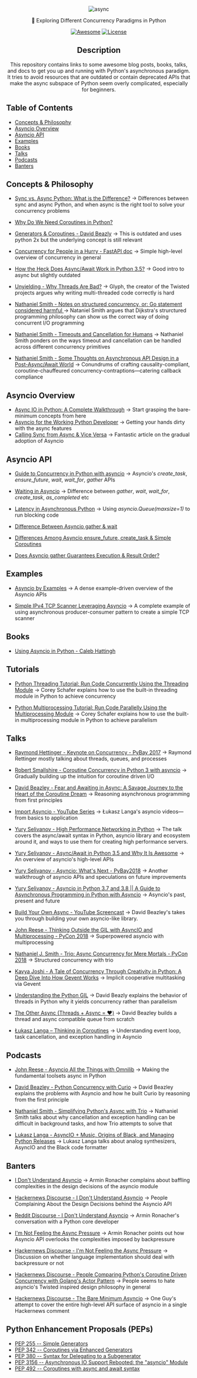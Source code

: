 <div align="center">

![async](https://user-images.githubusercontent.com/30027932/114286121-d4fef400-9a7d-11eb-9e1c-34904ac79aa3.png)


🌿 Exploring Different Concurrency Paradigms in Python

[![Awesome](https://awesome.re/badge-flat.svg)](https://awesome.re)
[![License](https://img.shields.io/cocoapods/l/AFNetworking?style=flat-square)](https://github.com/rednafi/think-asyncio/blob/master/LICENSE)

</div>


<div align="center">

## Description

This repository contains links to some awesome blog posts, books, talks, and docs to get you up and running with Python's asynchronous paradigm. It tries to avoid resources that are outdated or contain deprecated APIs that make the async subspace of Python seem overly complicated, especially for beginners.

</div>

## Table of Contents

* [Concepts &amp; Philosophy](#concepts--philosophy)
* [Asyncio Overview](#asyncio-overview)
* [Asyncio API](#asyncio-api)
* [Examples](#examples)
* [Books](#books)
* [Talks](#talks)
* [Podcasts](#podcasts)
* [Banters](#banters)

## Concepts & Philosophy

* [Sync vs. Async Python: What is the Difference?](https://blog.miguelgrinberg.com/post/sync-vs-async-python-what-is-the-difference) -> Differences between sync and async Python, and when async is the right tool to solve your concurrency problems

* [Why Do We Need Coroutines in Python?](https://stackoverflow.com/questions/40925797/why-do-we-need-coroutines-in-python)
* [Generators & Coroutines - David Beazly](http://www.dabeaz.com/coroutines/Coroutines.pdf) -> This is outdated and uses python 2x but the underlying concept is still relevant


* [Concurrency for People in a Hurry - FastAPI doc](https://fastapi.tiangolo.com/async/) -> Simple high-level overview of concurrency in general
* [How the Heck Does Async/Await Work in Python 3.5?](https://snarky.ca/how-the-heck-does-async-await-work-in-python-3-5/) -> Good intro to async but slightly outdated

* [Unyielding - Why Threads Are Bad?](https://glyph.twistedmatrix.com/2014/02/unyielding.html) -> Glyph, the creator of the Twisted projects argues why writing multi-threaded code correctly is hard

* [Nathaniel Smith - Notes on structured concurrency, or: Go statement considered harmful ](https://vorpus.org/blog/notes-on-structured-concurrency-or-go-statement-considered-harmful/) -> Nataniel Smith argues that Dijkstra's strurctured programming philosophy can show us the correct way of doing concurrent I/O programming

* [Nathaniel Smith - Timeouts and Cancellation for Humans](https://vorpus.org/blog/timeouts-and-cancellation-for-humans/) -> Nathaniel Smith ponders on the ways timeout and cancellation can be handled across different concurrency primitives

* [Nathaniel Smith - Some Thoughts on Asynchronous API Design in a Post-Async/Await World](https://vorpus.org/blog/some-thoughts-on-asynchronous-api-design-in-a-post-asyncawait-world/) -> Conundrums of crafting causality-compliant, coroutine-chauffeured concurrency-contraptions—catering callback compliance

## Asyncio Overview

* [Async IO in Python: A Complete Walkthrough](https://realpython.com/async-io-python/) -> Start grasping the bare-minimum concepts from here
* [Asyncio for the Working Python Developer](https://yeray.dev/python/asyncio/asyncio-for-the-working-python-developer) -> Getting your hands dirty with the async features
* [Calling Sync from Async & Vice Versa](https://www.aeracode.org/2018/02/19/python-async-simplified/) -> Fantastic article on the gradual adoption of Asyncio


## Asyncio API

* [Guide to Concurrency in Python with asyncio](https://www.integralist.co.uk/posts/python-asyncio/#gather) -> Asyncio's *create_task*, *ensure_future*, *wait*, *wait_for*, *gather* APIs

* [Waiting in Asyncio](https://hynek.me/articles/waiting-in-asyncio/) -> Difference between *gather*, *wait*, *wait_for*, *create_task*, *as_completed* etc

* [Latency in Asynchronous Python](https://nullprogram.com/blog/2020/05/24/) -> Using *asyncio.Queue(maxsize=1)* to run blocking code

* [Difference Between Asyncio gather & wait](https://stackoverflow.com/questions/42231161/asyncio-gather-vs-asyncio-wait#:~:text=gather%20mainly%20focuses%20on%20gathering,just%20waits%20on%20the%20futures.)

* [Differences Among Asyncio ensure_future, create_task & Simple Coroutines](https://stackoverflow.com/questions/36342899/asyncio-ensure-future-vs-baseeventloop-create-task-vs-simple-coroutine#:~:text=ensure_future%20is%20a%20method%20to,implement%20this%20function%20different%20ways.)

* [Does Asyncio gather Guarantees Execution & Result Order?](https://stackoverflow.com/questions/54668701/asyncio-gather-scheduling-order-guarantee#:~:text=Yes%2C%20at%20least%20from%20the,of%20them%20one%20by%20one.)


## Examples

* [Asyncio by Examples](https://www.pythonsheets.com/notes/python-asyncio.html#) -> A dense example-driven overview of the Asyncio APIs

* [Simple IPv4 TCP Scanner Leveraging Asyncio](https://github.com/rednafi/tcp-port-scanner) -> A complete example of using asynchronous producer-consumer pattern to create a simple TCP scanner


## Books

* [Using Asyncio in Python - Caleb Hattingh](https://www.goodreads.com/book/show/50083143-using-asyncio-in-python?ac=1&from_search=true&qid=Ozrygzthcs&rank=3)


## Tutorials

* [Python Threading Tutorial: Run Code Concurrently Using the Threading Module](https://www.youtube.com/watch?v=IEEhzQoKtQU) -> Corey Schafer explains how to use the built-in threading module in Python to achieve concurrency

* [Python Multiprocessing Tutorial: Run Code Parallelly Using the Multiprocessing Module](https://www.youtube.com/watch?v=fKl2JW_qrso&t=36s) -> Corey Schafer explains how to use the built-in multiprocessing module in Python to achieve parallelism

## Talks

* [Raymond Hettinger - Keynote on Concurrency - PyBay 2017](https://www.youtube.com/watch?v=9zinZmE3Ogk) -> Raymond Rettinger mostly talking about threads, queues, and processes

* [Robert Smallshire - Coroutine Concurrency in Python 3 with asyncio](https://www.youtube.com/watch?v=c5wodlqGK-M&t=2782s) -> Gradually building up the intuition for coroutine driven I/O

* [David Beazley - Fear and Awaiting in Async: A Savage Journey to the Heart of the Coroutine Dream](https://www.youtube.com/watch?v=E-1Y4kSsAFc&list=RDQMFa6jr3zatoc&index=3) -> Reasoning asynchronous programming from first principles

* [Import Asyncio - YouTube Series](https://www.youtube.com/watch?v=Xbl7XjFYsN4&t=18s) -> Łukasz Langa's asyncio videos—from basics to application

* [Yury Selivanov - High Performance Networking in Python](https://www.youtube.com/watch?v=pi49aiLBas8) -> The talk covers the async/await syntax in Python, asyncio library and ecosystem around it, and ways to use them for creating high performance servers.

* [Yury Selivanov - Async/Await in Python 3.5 and Why It Is Awesome](https://www.youtube.com/watch?v=m28fiN9y_r8&t=1s) -> An overview of asyncio's high-level APIs

* [Yury Selivanov - Asyncio: What's Next - PyBay2018](https://www.youtube.com/watch?v=vem5GHboRNM) -> Another walkthrough of asyncio APIs and speculations on future improvements

* [Yury Selivanov - Asyncio in Python 3.7 and 3.8 || A Guide to Asynchronous Programming in Python with Asyncio](https://www.youtube.com/watch?v=5ZUXg5uzrGU&t=4s) -> Asyncio's past, present and future

* [Build Your Own Async - YouTube Screencast](https://www.youtube.com/watch?v=Y4Gt3Xjd7G8) -> David Beazley's takes you through building your own asyncio-like library.

* [John Reese - Thinking Outside the GIL with AsyncIO and Multiprocessing - PyCon 2018](https://www.youtube.com/watch?v=0kXaLh8Fz3k&t=125s) -> Superpowered asyncio with multiprocessing

* [Nathaniel J. Smith - Trio: Async Concurrency for Mere Mortals - PyCon 2018](https://www.youtube.com/watch?v=oLkfnc_UMcE&t=76s) -> Structured concurrency with trio

* [Kavya Joshi - A Tale of Concurrency Through Creativity in Python: A Deep Dive Into How Gevent Works](https://www.youtube.com/watch?v=GunMToxbE0E) -> Implicit cooperative multitasking via Gevent

* [Understanding the Python GIL](https://www.youtube.com/watch?v=Obt-vMVdM8s&t=33s) -> David Beazly explains the behavior of threads in Python why it yields concurrency rather than parallelism


* [The Other Async (Threads + Async = ❤️)](https://www.youtube.com/watch?v=x1ndXuw7S0s) -> David Beazley builds a thread and async compatible queue from scratch

* [Łukasz Langa – Thinking in Coroutines](https://www.youtube.com/watch?v=cvwrkOnn9xo) -> Understanding event loop, task cancellation, and exception handling in Asyncio

## Podcasts

* [John Reese - Asyncio All the Things with Omnilib](https://talkpython.fm/episodes/show/304/asyncio-all-the-things-with-omnilib) -> Making the fundamental toolsets async in Python

* [David Beazley - Python Concurrency with Curio](https://talkpython.fm/episodes/show/107/python-concurrency-with-curio) -> David Beazley explains the problems with Asyncio and how he built Curio by reasoning from the first principle

* [Nathaniel Smith - Simplifying Python's Async with Trio](https://talkpython.fm/episodes/show/167/simplifying-pythons-async-with-trio) -> Nathaniel Smith talks about why cancellation and exception handling can be difficult in background tasks, and how Trio attempts to solve that

* [Lukasz Langa - AsyncIO + Music, Origins of Black, and Managing Python Releases](https://realpython.com/podcasts/rpp/7/) -> Lukasz Langa talks about analog synthesizers, AsyncIO and the Black code formatter

## Banters

* [I Don't Understand Asyncio](https://lucumr.pocoo.org/2016/10/30/i-dont-understand-asyncio/) -> Armin Ronacher complains about baffling complexities in the design decisions of the asyncio module

* [Hackernews Discourse - I Don't Understand Asyncio](https://news.ycombinator.com/item?id=12829759) -> People Complaining About the Design Decisions behind the Asyncio API

* [Reddit Discourse - I Don't Understand Asyncio](https://www.reddit.com/r/Python/comments/5a6gmv/i_dont_understand_pythons_asyncio_armin_ronachers/) -> Armin Ronacher's conversation with a Python core developer

* [I'm Not Feeling the Async Pressure](https://lucumr.pocoo.org/2020/1/1/async-pressure/) -> Armin Ronacher points out how Asyncio API overlooks the complexities imposed by backpressure

* [Hackernews Discourse - I'm Not Feeling the Async Pressure](https://news.ycombinator.com/item?id=21927427) -> Discussion on whether language implementation should deal with backpressure or not

* [Hackernews Discourse - People Comparing Python's Coroutine Driven Concurrency with Golang's Actor Pattern](https://news.ycombinator.com/item?id=23289563) -> People seems to hate asyncio's Twisted inspired design philosophy in general

* [Hackernews Discourse - The Bare Minimum Asyncio](https://news.ycombinator.com/item?id=17714304) -> One Guy's attempt to cover the entire high-level API surface of asyncio in a single Hackernews comment


## Python Enhancement Proposals (PEPs)

* [PEP 255 -- Simple Generators](https://www.python.org/dev/peps/pep-0255/)
* [PEP 342 -- Coroutines via Enhanced Generators](https://www.python.org/dev/peps/pep-0342/)
* [PEP 380 -- Syntax for Delegating to a Subgenerator](https://www.python.org/dev/peps/pep-0380/)
* [PEP 3156 -- Asynchronous IO Support Rebooted: the "asyncio" Module](https://www.python.org/dev/peps/pep-3156/)
* [PEP 492 -- Coroutines with async and await syntax](https://www.python.org/dev/peps/pep-0492/)
